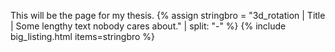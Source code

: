 This will be the page for my thesis.
{% assign stringbro = "3d_rotation | Title | Some lengthy text nobody cares about." | split: "-" %}
{% include big_listing.html items=stringbro %}

